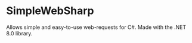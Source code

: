 # SimpleWebSharp
Allows simple and easy-to-use web-requests for C#. Made with the .NET 8.0 library.
